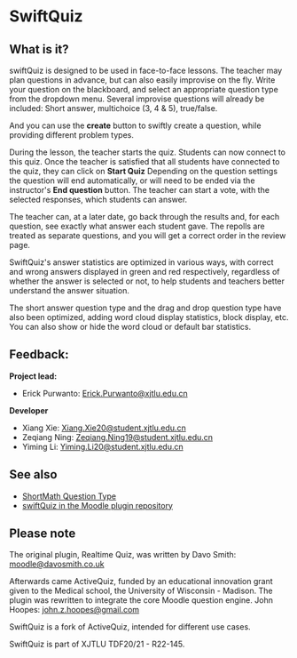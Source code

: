 # SwiftQuiz

## What is it?

swiftQuiz is designed to be used in face-to-face lessons.
The teacher may plan questions in advance, but can also easily improvise on the fly.
Write your question on the blackboard, and select an appropriate question type from the dropdown menu.
Several improvise questions will already be included: Short answer, multichoice (3, 4 & 5), true/false.

And you can use the **create** button to swiftly create a question, while providing different problem types.  

During the lesson, the teacher starts the quiz. Students can now connect to this quiz.
Once the teacher is satisfied that all students have connected to the quiz, they can click on **Start Quiz**
Depending on the question settings the question will end automatically, or will need to be ended via the instructor's
**End question** button. The teacher can start a vote, with the selected responses, which students can answer.

The teacher can, at a later date, go back through the results and, for each question, see exactly what answer each student gave.
The repolls are treated as separate questions, and you will get a correct order in the review page.

SwiftQuiz's answer statistics are optimized in various ways, with correct and wrong answers displayed in green and red respectively, regardless of whether the answer is selected or not, to help students and teachers better understand the answer situation.  

The short answer question type and the drag and drop question type have also been optimized, adding word cloud display statistics, block display, etc. You can also show or hide the word cloud or default bar statistics.  

## Feedback:

**Project lead:** 

- Erick Purwanto: <Erick.Purwanto@xjtlu.edu.cn>

**Developer**

- Xiang Xie: <Xiang.Xie20@student.xjtlu.edu.cn>
- Zeqiang Ning: <Zeqiang.Ning19@student.xjtlu.edu.cn>
- Yiming Li: <Yiming.Li20@student.xjtlu.edu.cn>

## See also

+ [ShortMath Question Type](https://github.com/KQMATH/moodle-qtype_shortmath)
+ [swiftQuiz in the Moodle plugin repository](https://moodle.org/plugins/mod_swiftquiz)

## Please note
The original plugin, Realtime Quiz, was written by Davo Smith: <moodle@davosmith.co.uk>

Afterwards came ActiveQuiz, funded by an educational innovation grant given to the Medical school, the University of Wisconsin - Madison.
The plugin was rewritten to integrate the core Moodle question engine. John Hoopes: <john.z.hoopes@gmail.com>

SwiftQuiz is a fork of ActiveQuiz, intended for different use cases.

SwiftQuiz is part of XJTLU TDF20/21 - R22-145.
